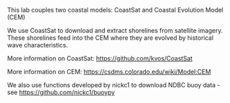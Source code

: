 This lab couples two coastal models: CoastSat and Coastal Evolution Model (CEM)

We use CoastSat to download and extract shorelines from satellite imagery.
These shorelines feed into the CEM where they are evolved by historical wave characteristics.

More information on CoastSat: https://github.com/kvos/CoastSat

More information on CEM: https://csdms.colorado.edu/wiki/Model:CEM

We also use functions developed by nickc1 to download NDBC buoy data - see https://github.com/nickc1/buoypy

